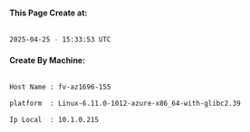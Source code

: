 
   
#### This Page Create at:

```bash

2025-04-25 - 15:33:53 UTC

```

#### Create By Machine:

```bash

Host Name : fv-az1696-155

platform  : Linux-6.11.0-1012-azure-x86_64-with-glibc2.39

Ip Local  : 10.1.0.215

```

